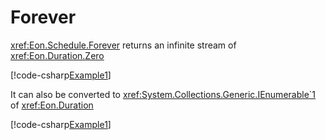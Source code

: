 ﻿# Forever

<xref:Eon.Schedule.Forever> returns an infinite stream of
<xref:Eon.Duration.Zero>

[!code-csharp[Example1](../../../Eon.Tests/Examples/ForeverTests.cs#Example1)]

It can also be converted to <xref:System.Collections.Generic.IEnumerable`1> of
<xref:Eon.Duration>

[!code-csharp[Example1](../../../Eon.Tests/Examples/ForeverTests.cs#Example2)]
